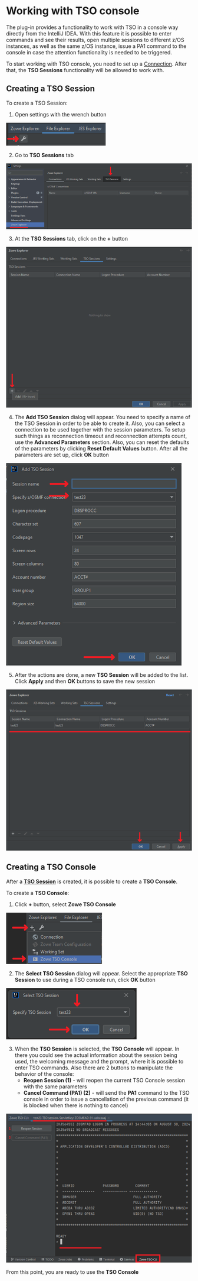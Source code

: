 # Working with TSO console

The plug-in provides a functionality to work with TSO in a console way directly from the IntelliJ IDEA. With this feature it is possible to enter commands and see their results, open multiple sessions to different z/OS instances, as well as the same z/OS instance, issue a PA1 command to the console in case the attention functionality is needed to be triggered.

To start working with TSO console, you need to set up a [Connection](./intellij-configure.md#creating-zosmf-connection). After that, the **TSO Sessions** functionality will be allowed to work with.

## Creating a TSO Session

To create a TSO Session:
1. Open settings with the wrench button

![Open settings with wrench button](../images/intellij/tso_sessions_wrench.png)

2. Go to **TSO Sessions** tab

![Go to TSO Sessions](../images/intellij/tso_sessions_go_to_sessions.png)

3. At the **TSO Sessions** tab, click on the **+** button

![Click add TSO Session](../images/intellij/tso_sessions_add.png)

4. The **Add TSO Session** dialog will appear. You need to specify a name of the TSO Session in order to be able to create it. Also, you can select a connection to be used together with the session parameters. To setup such things as reconnection timeout and reconnection attempts count, use the **Advanced Parameters** section. Also, you can reset the defaults of the parameters by clicking **Reset Default Values** button. After all the parameters are set up, click **OK** button

![Fill in parameters, click OK](../images/intellij/tso_sessions_add_dialog.png)

5. After the actions are done, a new **TSO Session** will be added to the list. Click **Apply** and then **OK** buttons to save the new session

![TSO Session created](../images/intellij/tso_sessions_created.png)

## Creating a TSO Console

After a [**TSO Session**](./intellij-tso-cli.md#creating-a-tso-session) is created, it is possible to create a **TSO Console**.

To create a **TSO Console**:
1. Click **+** button, select **Zowe TSO Console**

![Creating TSO Console](../images/intellij/tso_console_create.png)

2. The **Select TSO Session** dialog will appear. Select the appropriate **TSO Session** to use during a TSO console run, click **OK** button

![Select TSO Session dialog](../images/intellij/tso_console_dialog.png)

3. When the **TSO Session** is selected, the **TSO Console** will appear. In there you could see the actual information about the session being used, the welcoming message and the prompt, where it is possible to enter TSO commands. Also there are 2 buttons to manipulate the behavior of the console:
    - **Reopen Session (1)** - will reopen the current TSO Console session with the same parameters
    - **Cancel Command (PA1) (2)** - will send the **PA1** command to the TSO console in order to issue a cancellation of the previous command (it is blocked when there is nothing to cancel)

![TSO Console appeared](../images/intellij/tso_console_created_console.png)

From this point, you are ready to use the **TSO Console**
